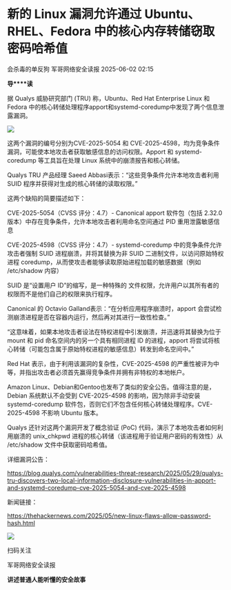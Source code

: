#  新的 Linux 漏洞允许通过 Ubuntu、RHEL、Fedora 中的核心内存转储窃取密码哈希值   
会杀毒的单反狗  军哥网络安全读报   2025-06-02 02:15  
  
**导****读**  
  
  
  
据 Qualys 威胁研究部门 (TRU) 称，Ubuntu、Red Hat Enterprise Linux 和 Fedora 中的核心转储处理程序apport和systemd-coredump中发现了两个信息泄露漏洞。  
  
![](https://mmbiz.qpic.cn/mmbiz_jpg/AnRWZJZfVaFCibweXWWdFic8bVv1gBNnmrr4MT9l0huyLktQxGe4yu67jAfadxIwyQB71TUhgCBF4NsH1PjJq7Vw/640?wx_fmt=jpeg&from=appmsg "")  
  
  
这两个漏洞的编号分别为CVE-2025-5054 和 CVE-2025-4598，均为竞争条件漏洞，可能使本地攻击者获取敏感信息的访问权限。Apport 和 systemd-coredump 等工具旨在处理 Linux 系统中的崩溃报告和核心转储。  
  
  
Qualys TRU 产品经理 Saeed Abbasi表示：“这些竞争条件允许本地攻击者利用 SUID 程序并获得对生成的核心转储的读取权限。”  
  
  
这两个缺陷的简要描述如下：  
  
  
CVE-2025-5054（CVSS 评分：4.7）- Canonical apport 软件包（包括 2.32.0 版本）中存在竞争条件，允许本地攻击者利用命名空间通过 PID 重用泄露敏感信息  
  
  
CVE-2025-4598（CVSS 评分：4.7）- systemd-coredump 中的竞争条件允许攻击者强制 SUID 进程崩溃，并将其替换为非 SUID 二进制文件，以访问原始特权进程 coredump，从而使攻击者能够读取原始进程加载的敏感数据（例如 /etc/shadow 内容）  
  
  
SUID 是“设置用户 ID”的缩写，是一种特殊的 文件权限，允许用户以其所有者的权限而不是他们自己的权限来执行程序。  
  
  
Canonical 的 Octavio Galland表示：“在分析应用程序崩溃时，apport 会尝试检测崩溃进程是否在容器内运行，然后再对其进行一致性检查。”  
  
  
“这意味着，如果本地攻击者设法在特权进程中引发崩溃，并迅速将其替换为位于 mount 和 pid 命名空间内的另一个具有相同进程 ID 的进程，apport 将尝试将核心转储（可能包含属于原始特权进程的敏感信息）转发到命名空间中。”  
  
  
Red Hat 表示，由于利用该漏洞的复杂性，CVE-2025-4598 的严重性被评为中等，并指出攻击者必须首先赢得竞争条件并拥有非特权的本地帐户。  
  
  
Amazon Linux、Debian和Gentoo也发布了类似的安全公告。值得注意的是，Debian 系统默认不会受到 CVE-2025-4598 的影响，因为除非手动安装 systemd-coredump 软件包，否则它们不包含任何核心转储处理程序。CVE-2025-4598 不影响 Ubuntu 版本。  
  
  
Qualys 还针对这两个漏洞开发了概念验证 (PoC) 代码，演示了本地攻击者如何利用崩溃的 unix_chkpwd 进程的核心转储（该进程用于验证用户密码的有效性）从 /etc/shadow 文件中获取密码哈希值。  
  
  
详细漏洞公告：  
  
https://blog.qualys.com/vulnerabilities-threat-research/2025/05/29/qualys-tru-discovers-two-local-information-disclosure-vulnerabilities-in-apport-and-systemd-coredump-cve-2025-5054-and-cve-2025-4598  
  
  
新闻链接：  
  
https://thehackernews.com/2025/05/new-linux-flaws-allow-password-hash.html  
  
![](https://mmbiz.qpic.cn/mmbiz_jpg/AnRWZJZfVaGC3gsJClsh4Fia0icylyBEnBywibdbkrLLzmpibfdnf5wNYzEUq2GpzfedMKUjlLJQ4uwxAFWLzHhPFQ/640?wx_fmt=jpeg "")  
  
扫码关注  
  
军哥网络安全读报  
  
**讲述普通人能听懂的安全故事**  
  
  
